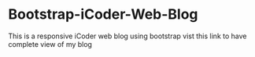 # Bootstrap-iCoder-Web-Blog
This is a responsive iCoder web blog using bootstrap
vist this link to have complete view of my blog <a href=" https://tolichukkaakanksha.github.io/Bootstrap-iCoder-Web-Blog/">
